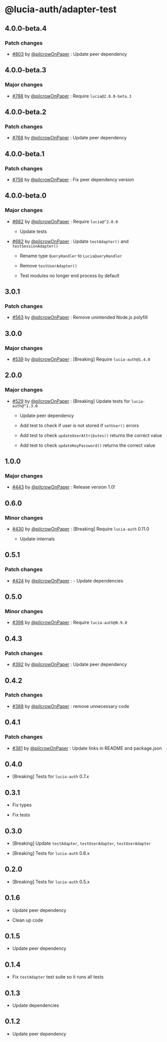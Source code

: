 # @lucia-auth/adapter-test

## 4.0.0-beta.4

### Patch changes

- [#803](https://github.com/pilcrowOnPaper/lucia/pull/803) by [@pilcrowOnPaper](https://github.com/pilcrowOnPaper) : Update peer dependency

## 4.0.0-beta.3

### Major changes

- [#788](https://github.com/pilcrowOnPaper/lucia/pull/790) by [@pilcrowOnPaper](https://github.com/pilcrowOnPaper) : Require `lucia@2.0.0-beta.3`

## 4.0.0-beta.2

### Patch changes

- [#768](https://github.com/pilcrowOnPaper/lucia/pull/768) by [@pilcrowOnPaper](https://github.com/pilcrowOnPaper) : Update peer dependency

## 4.0.0-beta.1

### Patch changes

- [#756](https://github.com/pilcrowOnPaper/lucia/pull/756) by [@pilcrowOnPaper](https://github.com/pilcrowOnPaper) : Fix peer dependency version

## 4.0.0-beta.0

### Major changes

- [#682](https://github.com/pilcrowOnPaper/lucia/pull/682) by [@pilcrowOnPaper](https://github.com/pilcrowOnPaper) : Require `lucia@^2.0.0`

  - Update tests

- [#682](https://github.com/pilcrowOnPaper/lucia/pull/682) by [@pilcrowOnPaper](https://github.com/pilcrowOnPaper) : Update `testAdapter()` and `testSessionAdapter()`

  - Rename type `QueryHandler` to `LuciaQueryHandler`

  - Remove `testUserAdapter()`

  - Test modules no longer end process by default

## 3.0.1

### Patch changes

- [#563](https://github.com/pilcrowOnPaper/lucia/pull/563) by [@pilcrowOnPaper](https://github.com/pilcrowOnPaper) : Remove unintended Node.js polyfill

## 3.0.0

### Major changes

- [#539](https://github.com/pilcrowOnPaper/lucia/pull/539) by [@pilcrowOnPaper](https://github.com/pilcrowOnPaper) : [Breaking] Require `lucia-auth@1.4.0`

## 2.0.0

### Major changes

- [#529](https://github.com/pilcrowOnPaper/lucia/pull/529) by [@pilcrowOnPaper](https://github.com/pilcrowOnPaper) : [Breaking] Update tests for `lucia-auth@^1.3.0`

  - Update peer dependency

  - Add test to check if user is not stored if `setUser()` errors

  - Add test to check `updateUserAttributes()` returns the correct value

  - Add test to check `updateKeyPassword()` returns the correct value

## 1.0.0

### Major changes

- [#443](https://github.com/pilcrowOnPaper/lucia/pull/443) by [@pilcrowOnPaper](https://github.com/pilcrowOnPaper) : Release version 1.0!

## 0.6.0

### Minor changes

- [#430](https://github.com/pilcrowOnPaper/lucia/pull/430) by [@pilcrowOnPaper](https://github.com/pilcrowOnPaper) : [Breaking] Require `lucia-auth` 0.11.0

  - Update internals

## 0.5.1

### Patch changes

- [#424](https://github.com/pilcrowOnPaper/lucia/pull/424) by [@pilcrowOnPaper](https://github.com/pilcrowOnPaper) : - Update dependencies

## 0.5.0

### Minor changes

- [#398](https://github.com/pilcrowOnPaper/lucia/pull/398) by [@pilcrowOnPaper](https://github.com/pilcrowOnPaper) : Require `lucia-auth@0.9.0`

## 0.4.3

### Patch changes

- [#392](https://github.com/pilcrowOnPaper/lucia/pull/392) by [@pilcrowOnPaper](https://github.com/pilcrowOnPaper) : Update peer dependency

## 0.4.2

### Patch changes

- [#388](https://github.com/pilcrowOnPaper/lucia/pull/388) by [@pilcrowOnPaper](https://github.com/pilcrowOnPaper) : remove unnecessary code

## 0.4.1

### Patch changes

- [#381](https://github.com/pilcrowOnPaper/lucia/pull/381) by [@pilcrowOnPaper](https://github.com/pilcrowOnPaper) : Update links in README and package.json

## 0.4.0

- [Breaking] Tests for `lucia-auth` 0.7.x

## 0.3.1

- Fix types

- Fix tests

## 0.3.0

- [Breaking] Update `testAdapter`, `testUserAdapter`, `testUserAdapter`

- [Breaking] Tests for `lucia-auth` 0.6.x

## 0.2.0

- [Breaking] Tests for `lucia-auth` 0.5.x

## 0.1.6

- Update peer dependency

- Clean up code

## 0.1.5

- Update peer dependency

## 0.1.4

- Fix `testAdapter` test suite so it runs all tests

## 0.1.3

- Update dependencies

## 0.1.2

- Update peer dependency
